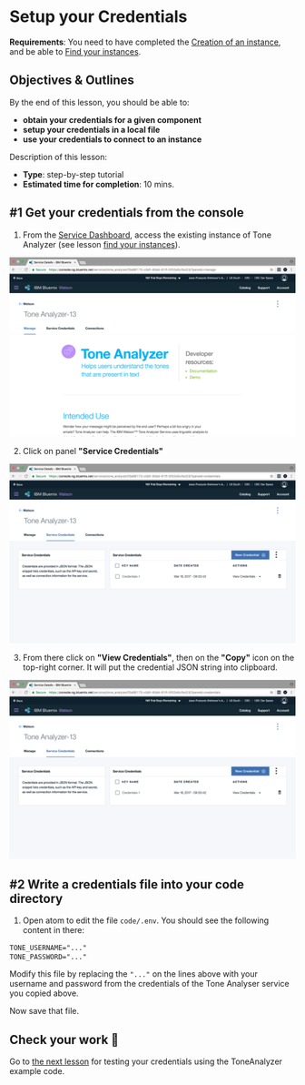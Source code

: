 # Setup your Credentials

**Requirements**: You need to have completed the [Creation of an instance](1-create_instance.md), and be able to [Find your instances](2-find_your_instances.md).


## Objectives & Outlines

By the end of this lesson, you should be able to:
- **obtain your credentials for a given component**
- **setup your credentials in a local file**
- **use your credentials to connect to an instance**

Description of this lesson:
- **Type**: step-by-step tutorial
- **Estimated time for completion**: 10 mins.


## \#1 Get your credentials from the console

1. From the [Service Dashboard](https://console.ng.bluemix.net/dashboard/services), access the existing instance of Tone Analyzer (see lesson [find your instances](2-find_your_instances.md)).

  ![IBM Bluemix Console](img/tone_analyzer_create_instance-6.png)


2. Click on panel **"Service Credentials"**

  ![IBM Bluemix Console](img/tone_analyzer_create_instance-7.png)


3. From there click on **"View Credentials"**, then on the **"Copy"** icon on the top-right corner. It will put the credential JSON string into clipboard.

  ![IBM Bluemix Console](img/tone_analyzer_credentials_cp.gif)


## \#2 Write a credentials file into your code directory

1. Open atom to edit the file `code/.env`. You should see the following content in there:

  ```
  TONE_USERNAME="..."
  TONE_PASSWORD="..."
  ```

  Modify this file by replacing the `"..."` on the lines above with your username and password from the credentials of the Tone Analyser service you copied above.

  Now save that file.


## Check your work 💪

Go to [the next lesson](4-hello_tone_analyzer.md) for testing your credentials using the ToneAnalyzer example code.
